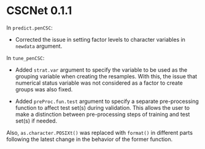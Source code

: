 # CSCNet 0.1.1

In `predict.penCSC`:

* Corrected the issue in setting factor levels to character variables in `newdata` argument.

In `tune_penCSC`:

* Added `strat.var` argument to specify the variable to be used as the grouping variable when creating the resamples. With this, the issue that numerical status variable was not considered as a factor to create groups was also fixed.

* Added `preProc.fun.test` argument to specify a separate pre-processing function to affect test set(s) during validation. This allows the user to make a distinction between pre-processing steps of training and test set(s) if needed.

Also, `as.character.POSIXt()` was replaced with `format()` in different parts following the latest change in the behavior of the former function.

